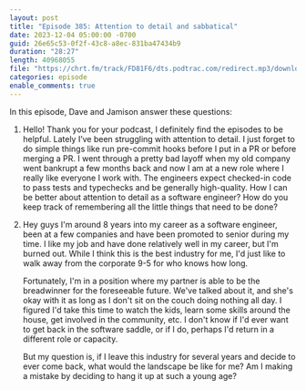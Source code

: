 ```yaml
---
layout: post
title: "Episode 385: Attention to detail and sabbatical"
date: 2023-12-04 05:00:00 -0700
guid: 26e65c53-0f2f-43c8-a8ec-831ba47434b9
duration: "28:27"
length: 40968055
file: "https://chrt.fm/track/FD81F6/dts.podtrac.com/redirect.mp3/download.softskills.audio/sse-385.mp3"
categories: episode
enable_comments: true
---
```


In this episode, Dave and Jamison answer these questions:

1. Hello! Thank you for your podcast, I definitely find the episodes to be helpful. Lately I’ve been struggling with attention to detail. I just forget to do simple things like run pre-commit hooks before I put in a PR or before merging a PR. I went through a pretty bad layoff when my old company went bankrupt a few months back and now I am at a new role where I really like everyone I work with. The engineers expect checked-in code to pass tests and typechecks and be generally high-quality. How I can be better about attention to detail as a software engineer? How do you keep track of remembering all the little things that need to be done?

2. Hey guys I'm around 8 years into my career as a software engineer, been at a few companies and have been promoted to senior during my time. I like my job and have done relatively well in my career, but I'm burned out. While I think this is the best industry for me, I'd just like to walk away from the corporate 9-5 for who knows how long.
   
   Fortunately, I'm in a position where my partner is able to be the breadwinner for the foreseeable future. We've talked about it, and she's okay with it as long as I don't sit on the couch doing nothing all day. I figured I'd take this time to watch the kids, learn some skills around the house, get involved in the community, etc. I don't know if I'd ever want to get back in the software saddle, or if I do, perhaps I'd return in a different role or capacity.
   
   But my question is, if I leave this industry for several years and decide to ever come back, what would the landscape be like for me? Am I making a mistake by deciding to hang it up at such a young age?
